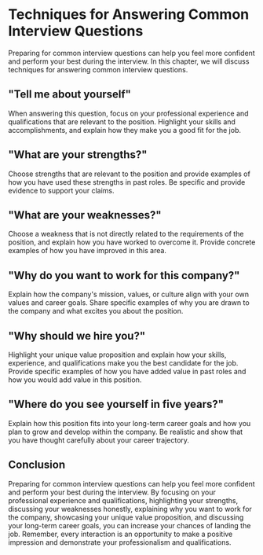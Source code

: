Techniques for Answering Common Interview Questions
====================================================================================================

Preparing for common interview questions can help you feel more confident and perform your best during the interview. In this chapter, we will discuss techniques for answering common interview questions.

"Tell me about yourself"
------------------------

When answering this question, focus on your professional experience and qualifications that are relevant to the position. Highlight your skills and accomplishments, and explain how they make you a good fit for the job.

"What are your strengths?"
--------------------------

Choose strengths that are relevant to the position and provide examples of how you have used these strengths in past roles. Be specific and provide evidence to support your claims.

"What are your weaknesses?"
---------------------------

Choose a weakness that is not directly related to the requirements of the position, and explain how you have worked to overcome it. Provide concrete examples of how you have improved in this area.

"Why do you want to work for this company?"
-------------------------------------------

Explain how the company's mission, values, or culture align with your own values and career goals. Share specific examples of why you are drawn to the company and what excites you about the position.

"Why should we hire you?"
-------------------------

Highlight your unique value proposition and explain how your skills, experience, and qualifications make you the best candidate for the job. Provide specific examples of how you have added value in past roles and how you would add value in this position.

"Where do you see yourself in five years?"
------------------------------------------

Explain how this position fits into your long-term career goals and how you plan to grow and develop within the company. Be realistic and show that you have thought carefully about your career trajectory.

Conclusion
----------

Preparing for common interview questions can help you feel more confident and perform your best during the interview. By focusing on your professional experience and qualifications, highlighting your strengths, discussing your weaknesses honestly, explaining why you want to work for the company, showcasing your unique value proposition, and discussing your long-term career goals, you can increase your chances of landing the job. Remember, every interaction is an opportunity to make a positive impression and demonstrate your professionalism and qualifications.
